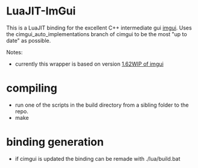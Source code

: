 # LuaJIT-ImGui


This is a LuaJIT binding for the excellent C++ intermediate gui [imgui](https://github.com/ocornut/imgui).
Uses the cimgui_auto_implementations branch of cimgui to be the most "up to date" as possible.

Notes:
* currently this wrapper is based on version [1.62WIP of imgui](https://github.com/ocornut/imgui/releases/tag/v1.62)

# compiling

* run one of the scripts in the build directory from a sibling folder to the repo.
* make

# binding generation

* if cimgui is updated the binding can be remade with ./lua/build.bat